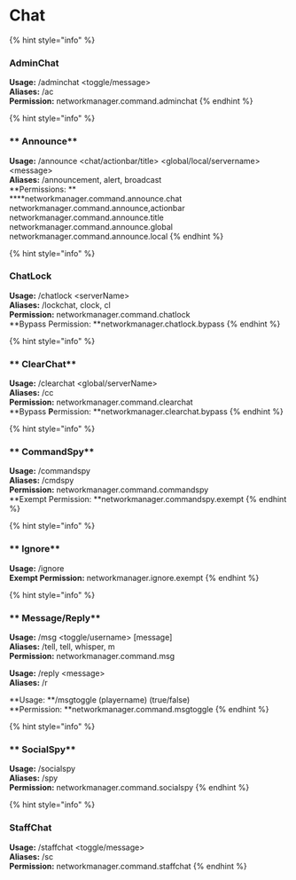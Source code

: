 # Chat

{% hint style="info" %}
###  **AdminChat**

**Usage:** /adminchat \<toggle/message>\
**Aliases:** /ac\
**Permission:** networkmanager.command.adminchat
{% endhint %}

{% hint style="info" %}
### ** Announce**

**Usage:** /announce \<chat/actionbar/title> \<global/local/servername> \<message>\
**Aliases:** /announcement, alert, broadcast\
**Permissions: **\
****networkmanager.command.announce.chat\
networkmanager.command.announce,actionbar\
networkmanager.command.announce.title\
networkmanager.command.announce.global\
networkmanager.command.announce.local
{% endhint %}

{% hint style="info" %}
###  **ChatLock**

**Usage:** /chatlock \<serverName>\
**Aliases:** /lockchat, clock, cl\
**Permission:** networkmanager.command.chatlock\
**Bypass Permission: **networkmanager.chatlock.bypass
{% endhint %}

{% hint style="info" %}
### ** ClearChat**

**Usage:** /clearchat \<global/serverName>\
**Aliases:** /cc\
**Permission:** networkmanager.command.clearchat\
**Bypass **P**ermission: **networkmanager.clearchat.bypass
{% endhint %}

{% hint style="info" %}
### ** CommandSpy**

**Usage:** /commandspy\
**Aliases:** /cmdspy\
**Permission:** networkmanager.command.commandspy\
**Exempt Permission: **networkmanager.commandspy.exempt
{% endhint %}

{% hint style="info" %}
### ** Ignore**

**Usage:** /ignore\
**Exempt Permission:** networkmanager.ignore.exempt
{% endhint %}

{% hint style="info" %}
### ** Message/Reply**

**Usage:** /msg \<toggle/username> \[message]\
**Aliases:** /tell, tell, whisper, m\
**Permission:** networkmanager.command.msg

**Usage:** /reply \<message>\
**Aliases:** /r

**Usage: **/msgtoggle (playername) (true/false)\
**Permission: **networkmanager.command.msgtoggle
{% endhint %}

{% hint style="info" %}
### ** SocialSpy**

**Usage:** /socialspy \
**Aliases:** /spy\
**Permission:** networkmanager.command.socialspy
{% endhint %}

{% hint style="info" %}
###  **StaffChat**

**Usage:** /staffchat \<toggle/message>\
**Aliases:** /sc\
**Permission:** networkmanager.command.staffchat
{% endhint %}
